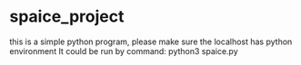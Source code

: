# spaice_project

this is a simple python program, please make sure the localhost has python environment
It could be run by command:
python3 spaice.py
